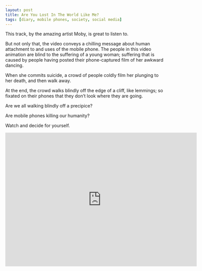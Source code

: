 ```yaml
---
layout: post
title: Are You Lost In The World Like Me? 
tags: [diary, mobile phones, society, social media]
---
```


This track, by the amazing artist Moby, is great to listen to. 

But not only that, the video conveys a chilling message about human attachment to and uses of the mobile phone. The people in this video animation are blind to the suffering of a young woman; suffering that is caused by people having posted their phone-captured film of her awkward dancing. 

When she commits suicide, a crowd of people coldly film her plunging to her death, and then walk away. 

At the end, the crowd walks blindly off the edge of a cliff, like lemmings; so fixated on their phones that they don’t look where they are going. 

Are we all walking blindly off a precipice? 

Are mobile phones killing our humanity? 

Watch and decide for yourself.

<iframe width="600" height="420" src="https://www.youtube.com/embed/VASywEuqFd8" frameborder="0" allow="accelerometer; autoplay; encrypted-media; gyroscope; picture-in-picture" allowfullscreen></iframe>
